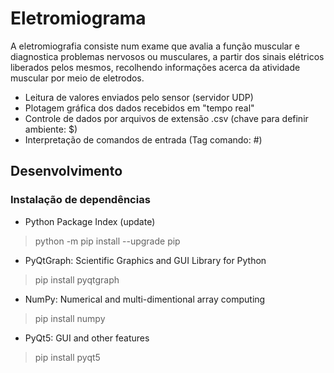 # Eletromiograma

A eletromiografia consiste num exame que avalia a função muscular e diagnostica problemas nervosos ou musculares,
a partir dos sinais elétricos liberados pelos mesmos, recolhendo informações acerca da atividade muscular por meio de eletrodos.

* Leitura de valores enviados pelo sensor (servidor UDP)
* Plotagem gráfica dos dados recebidos em "tempo real"
* Controle de dados por arquivos de extensão .csv (chave para definir ambiente: $)
* Interpretação de comandos de entrada (Tag comando: #)


## Desenvolvimento
### Instalação de dependências

* Python Package Index (update)
> python -m pip install --upgrade pip

* PyQtGraph: Scientific Graphics and GUI Library for Python
> pip install pyqtgraph

* NumPy: Numerical and multi-dimentional array computing
> pip install numpy

* PyQt5: GUI and other features
> pip install pyqt5


